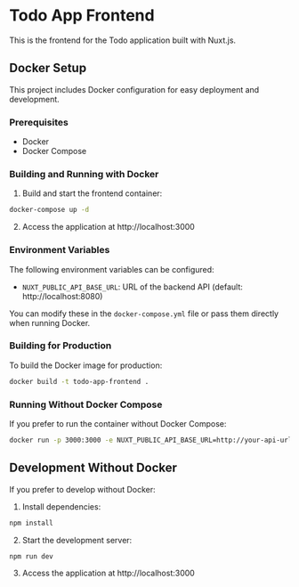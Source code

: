 # Todo App Frontend

This is the frontend for the Todo application built with Nuxt.js.

## Docker Setup

This project includes Docker configuration for easy deployment and development.

### Prerequisites

- Docker
- Docker Compose

### Building and Running with Docker

1. Build and start the frontend container:

```bash
docker-compose up -d
```

2. Access the application at http://localhost:3000

### Environment Variables

The following environment variables can be configured:

- `NUXT_PUBLIC_API_BASE_URL`: URL of the backend API (default: http://localhost:8080)

You can modify these in the `docker-compose.yml` file or pass them directly when running Docker.

### Building for Production

To build the Docker image for production:

```bash
docker build -t todo-app-frontend .
```

### Running Without Docker Compose

If you prefer to run the container without Docker Compose:

```bash
docker run -p 3000:3000 -e NUXT_PUBLIC_API_BASE_URL=http://your-api-url:8080 todo-app-frontend
```

## Development Without Docker

If you prefer to develop without Docker:

1. Install dependencies:

```bash
npm install
```

2. Start the development server:

```bash
npm run dev
```

3. Access the application at http://localhost:3000
